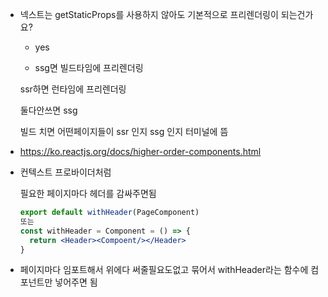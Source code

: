 

- 넥스트는 getStaticProps를 사용하지 않아도 기본적으로 프리렌더링이 되는건가요?

  - yes

  - ssg면 빌드타임에 프리렌더링


  ssr하면 런타임에 프리렌더링

  둘다안쓰면  ssg

  빌드 치면 어떤페이지들이 ssr 인지 ssg 인지 터미널에 뜸



- https://ko.reactjs.org/docs/higher-order-components.html

- 컨텍스트 프로바이더처럼 

  필요한 페이지마다 헤더를 감싸주면됨

  ```jsx
  export default withHeader(PageComponent)
  또는
  const withHeader = Component = () => {
    return <Header><Compoent/></Header>
  }
  ```

- 페이지마다 임포트해서 위에다 써줄필요도없고 묶어서 withHeader라는 함수에 컴포넌트만 넣어주면 됨
